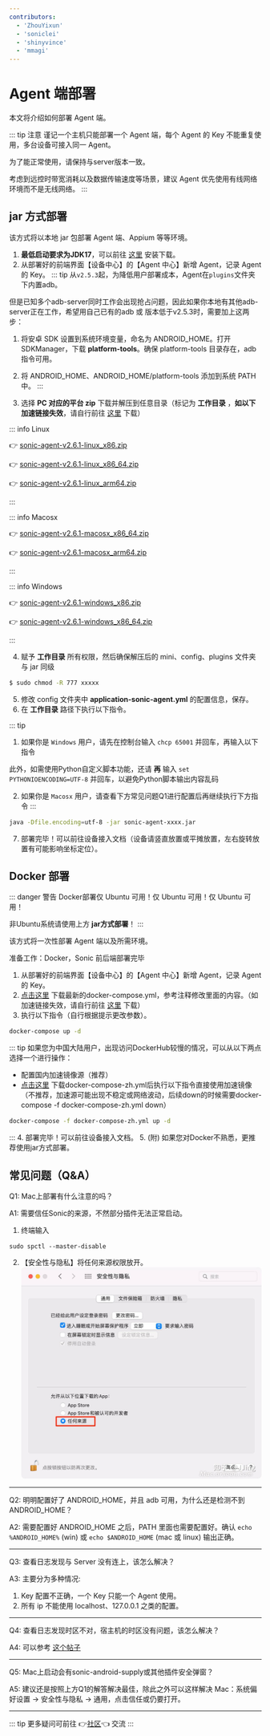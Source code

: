 ```yaml
---
contributors:
  - 'ZhouYixun'
  - 'soniclei'
  - 'shinyvince'
  - 'mmagi'
---
```


# Agent 端部署

本文将介绍如何部署 Agent 端。

::: tip 注意
谨记一个主机只能部署一个 Agent 端，每个 Agent 的 Key 不能重复使用，多台设备可接入同一 Agent。

为了能正常使用，请保持与server版本一致。

考虑到远控时带宽消耗以及数据传输速度等场景，建议 Agent 优先使用有线网络环境而不是无线网络。
:::

## jar 方式部署

该方式将以本地 jar 包部署 Agent 端、Appium 等等环境。

1. **最低启动要求为JDK17**，可以前往 [这里](https://docs.aws.amazon.com/corretto/latest/corretto-17-ug/downloads-list.html) 安装下载。
2. 从部署好的前端界面【设备中心】的【Agent 中心】新增 Agent，记录 Agent 的 Key。
::: tip
从`v2.5.3`起，为降低用户部署成本，Agent在`plugins`文件夹下内置adb。

但是已知多个adb-server同时工作会出现抢占问题，因此如果你本地有其他adb-server正在工作，希望用自己已有的adb 或 版本低于v2.5.3时，需要加上这两步：
 1. 将安卓 SDK 设置到系统环境变量，命名为 ANDROID_HOME。打开 SDKManager，下载 **platform-tools**。确保 platform-tools 目录存在，adb 指令可用。
 2. 将 ANDROID_HOME、ANDROID_HOME/platform-tools 添加到系统 PATH 中。
::: 

3. 选择 **PC 对应的平台 zip** 下载并解压到任意目录（标记为 **工作目录** ，**如以下加速链接失效**，请自行前往 <a href="https://github.com/SonicCloudOrg/sonic-agent/releases" target="_blank">这里</a> 下载）

::: info Linux

👉 <a href="https://ghproxy.com/https://github.com/SonicCloudOrg/sonic-agent/releases/download/v2.6.1/sonic-agent-v2.6.1-linux_x86.zip" target="_blank">sonic-agent-v2.6.1-linux_x86.zip</a>

👉 <a href="https://ghproxy.com/https://github.com/SonicCloudOrg/sonic-agent/releases/download/v2.6.1/sonic-agent-v2.6.1-linux_x86_64.zip" target="_blank">sonic-agent-v2.6.1-linux_x86_64.zip</a>

👉 <a href="https://ghproxy.com/https://github.com/SonicCloudOrg/sonic-agent/releases/download/v2.6.1/sonic-agent-v2.6.1-linux_arm64.zip" target="_blank">sonic-agent-v2.6.1-linux_arm64.zip</a>

:::

::: info Macosx

👉 <a href="https://ghproxy.com/https://github.com/SonicCloudOrg/sonic-agent/releases/download/v2.6.1/sonic-agent-v2.6.1-macosx_x86_64.zip" target="_blank">sonic-agent-v2.6.1-macosx_x86_64.zip</a>

👉 <a href="https://ghproxy.com/https://github.com/SonicCloudOrg/sonic-agent/releases/download/v2.6.1/sonic-agent-v2.6.1-macosx_arm64.zip" target="_blank">sonic-agent-v2.6.1-macosx_arm64.zip</a>

:::

::: info Windows

👉 <a href="https://ghproxy.com/https://github.com/SonicCloudOrg/sonic-agent/releases/download/v2.6.1/sonic-agent-v2.6.1-windows_x86.zip" target="_blank">sonic-agent-v2.6.1-windows_x86.zip</a>

👉 <a href="https://ghproxy.com/https://github.com/SonicCloudOrg/sonic-agent/releases/download/v2.6.1/sonic-agent-v2.6.1-windows_x86_64.zip" target="_blank">sonic-agent-v2.6.1-windows_x86_64.zip</a>

:::

4. 赋予 **工作目录** 所有权限，然后确保解压后的 mini、config、plugins 文件夹与 jar 同级

```bash
$ sudo chmod -R 777 xxxxx
```

5. 修改 config 文件夹中 **application-sonic-agent.yml** 的配置信息，保存。
6. 在 **工作目录** 路径下执行以下指令。

::: tip
1. 如果你是 `Windows` 用户，请先在控制台输入 `chcp 65001` 并回车，再输入以下指令

此外，如需使用Python自定义脚本功能，还请 **再** 输入 `set PYTHONIOENCODING=UTF-8` 并回车，以避免Python脚本输出内容乱码

2. 如果你是 `Macosx` 用户，请查看下方常见问题Q1进行配置后再继续执行下方指令
:::

```bash
java -Dfile.encoding=utf-8 -jar sonic-agent-xxxx.jar
```

7. 部署完毕！可以前往设备接入文档（设备请竖直放置或平摊放置，左右旋转放置有可能影响坐标定位）。

## Docker 部署

::: danger 警告
Docker部署仅 Ubuntu 可用！仅 Ubuntu 可用！仅 Ubuntu 可用！

非Ubuntu系统请使用上方 **jar方式部署**！
:::

该方式将一次性部署 Agent 端以及所需环境。

准备工作：Docker，Sonic 前后端部署完毕

1. 从部署好的前端界面【设备中心】的【Agent 中心】新增 Agent，记录 Agent 的 Key。
2. [点击这里](https://ghproxy.com/https://github.com/SonicCloudOrg/sonic-agent/releases/download/v2.6.1/docker-compose.yml) 下载最新的docker-compose.yml，参考注释修改里面的内容。（如加速链接失效，请自行前往 <a href="https://github.com/SonicCloudOrg/sonic-agent/releases" target="_black">这里</a> 下载）
3. 执行以下指令（自行根据提示更改参数）。

```bash
docker-compose up -d
```
::: tip 如果您为中国大陆用户，出现访问DockerHub较慢的情况，可以从以下两点选择一个进行操作：
- 配置国内加速镜像源（推荐）
- <a href="https://ghproxy.com/https://github.com/SonicCloudOrg/sonic-agent/releases/download/v2.6.1/docker-compose-zh.yml" target="_blank">点击这里</a> 下载docker-compose-zh.yml后执行以下指令直接使用加速镜像（不推荐，加速源可能出现不稳定或网络波动，后续down的时候需要docker-compose -f docker-compose-zh.yml down）
```bash
docker-compose -f docker-compose-zh.yml up -d
```
:::
4. 部署完毕！可以前往设备接入文档。
5. (附) 如果您对Docker不熟悉，更推荐使用jar方式部署。

## 常见问题（Q&A）

Q1: Mac上部署有什么注意的吗？

A1: 需要信任Sonic的来源，不然部分插件无法正常启动。
1. 终端输入
```
sudo spctl --master-disable
```
2. 【安全性与隐私】将任何来源权限放开。
![eve](./images/eve.jpg)

---

Q2: 明明配置好了 ANDROID_HOME，并且 adb 可用，为什么还是检测不到 ANDROID_HOME？

A2: 需要配置好 ANDROID_HOME 之后，PATH 里面也需要配置好。确认 `echo %ANDROID_HOME%` (win) 或 `echo $ANDROID_HOME` (mac 或 linux) 输出正确。

---

Q3: 查看日志发现与 Server 没有连上，该怎么解决？

A3: 主要分为多种情况:

1. Key 配置不正确，一个 Key 只能一个 Agent 使用。
2. 所有 ip 不能使用 localhost、127.0.0.1 之类的配置。

---

Q4: 查看日志发现时区不对，宿主机的时区没有问题，该怎么解决？

A4: 可以参考 [这个帖子](https://sonic-cloud.wiki/d/2297)

---

Q5: Mac上启动会有sonic-android-supply或其他插件安全弹窗？

A5: 建议还是按照上方Q1的解答解决最佳，除此之外可以这样解决 Mac：系统偏好设置 -> 安全性与隐私 -> 通用，点击信任或仍要打开。

---

::: tip
更多疑问可前往 👉[社区](https://sonic-cloud.wiki)👈 交流
:::
